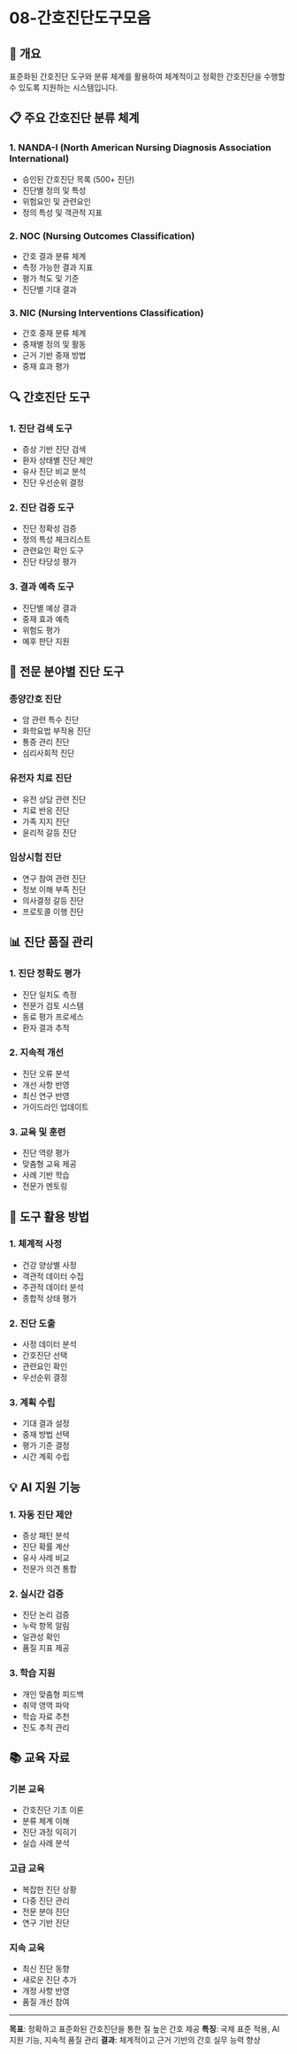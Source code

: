 # 08-간호진단도구모음

## 🎯 개요
표준화된 간호진단 도구와 분류 체계를 활용하여 체계적이고 정확한 간호진단을 수행할 수 있도록 지원하는 시스템입니다.

## 📋 주요 간호진단 분류 체계

### 1. NANDA-I (North American Nursing Diagnosis Association International)
- 승인된 간호진단 목록 (500+ 진단)
- 진단별 정의 및 특성
- 위험요인 및 관련요인
- 정의 특성 및 객관적 지표

### 2. NOC (Nursing Outcomes Classification)
- 간호 결과 분류 체계
- 측정 가능한 결과 지표
- 평가 척도 및 기준
- 진단별 기대 결과

### 3. NIC (Nursing Interventions Classification)
- 간호 중재 분류 체계
- 중재별 정의 및 활동
- 근거 기반 중재 방법
- 중재 효과 평가

## 🔍 간호진단 도구

### 1. 진단 검색 도구
- 증상 기반 진단 검색
- 환자 상태별 진단 제안
- 유사 진단 비교 분석
- 진단 우선순위 결정

### 2. 진단 검증 도구
- 진단 정확성 검증
- 정의 특성 체크리스트
- 관련요인 확인 도구
- 진단 타당성 평가

### 3. 결과 예측 도구
- 진단별 예상 결과
- 중재 효과 예측
- 위험도 평가
- 예후 판단 지원

## 🏥 전문 분야별 진단 도구

### 종양간호 진단
- 암 관련 특수 진단
- 화학요법 부작용 진단
- 통증 관리 진단
- 심리사회적 진단

### 유전자 치료 진단
- 유전 상담 관련 진단
- 치료 반응 진단
- 가족 지지 진단
- 윤리적 갈등 진단

### 임상시험 진단
- 연구 참여 관련 진단
- 정보 이해 부족 진단
- 의사결정 갈등 진단
- 프로토콜 이행 진단

## 📊 진단 품질 관리

### 1. 진단 정확도 평가
- 진단 일치도 측정
- 전문가 검토 시스템
- 동료 평가 프로세스
- 환자 결과 추적

### 2. 지속적 개선
- 진단 오류 분석
- 개선 사항 반영
- 최신 연구 반영
- 가이드라인 업데이트

### 3. 교육 및 훈련
- 진단 역량 평가
- 맞춤형 교육 제공
- 사례 기반 학습
- 전문가 멘토링

## 🔧 도구 활용 방법

### 1. 체계적 사정
- 건강 양상별 사정
- 객관적 데이터 수집
- 주관적 데이터 분석
- 종합적 상태 평가

### 2. 진단 도출
- 사정 데이터 분석
- 간호진단 선택
- 관련요인 확인
- 우선순위 결정

### 3. 계획 수립
- 기대 결과 설정
- 중재 방법 선택
- 평가 기준 결정
- 시간 계획 수립

## 💡 AI 지원 기능

### 1. 자동 진단 제안
- 증상 패턴 분석
- 진단 확률 계산
- 유사 사례 비교
- 전문가 의견 통합

### 2. 실시간 검증
- 진단 논리 검증
- 누락 항목 알림
- 일관성 확인
- 품질 지표 제공

### 3. 학습 지원
- 개인 맞춤형 피드백
- 취약 영역 파악
- 학습 자료 추천
- 진도 추적 관리

## 📚 교육 자료

### 기본 교육
- 간호진단 기초 이론
- 분류 체계 이해
- 진단 과정 익히기
- 실습 사례 분석

### 고급 교육
- 복잡한 진단 상황
- 다중 진단 관리
- 전문 분야 진단
- 연구 기반 진단

### 지속 교육
- 최신 진단 동향
- 새로운 진단 추가
- 개정 사항 반영
- 품질 개선 참여

---

**목표**: 정확하고 표준화된 간호진단을 통한 질 높은 간호 제공
**특징**: 국제 표준 적용, AI 지원 기능, 지속적 품질 관리
**결과**: 체계적이고 근거 기반의 간호 실무 능력 향상